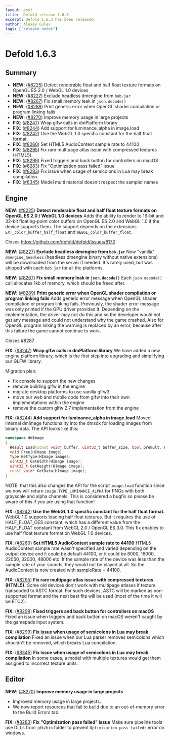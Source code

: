 ```yaml
---
layout: post
title:  Defold release 1.6.3
excerpt: Defold 1.6.3 has been released.
author: Alexey Gulev
tags: ["release notes"]
---
```


# Defold 1.6.3

## Summary
* __NEW__: ([#8225](https://github.com/defold/defold/pull/8225)) Detect renderable float and half float texture formats on OpenGL ES 2.0 / WebGL 1.0 devices 
* __NEW__: ([#8227](https://github.com/defold/defold/pull/8227)) Exclude headless dmengine from `bob.jar` 
* __NEW__: ([#8267](https://github.com/defold/defold/pull/8267)) Fix small memory leak in `json.decode()` 
* __NEW__: ([#8289](https://github.com/defold/defold/pull/8289)) Print generic error when OpenGL shader compilation or program linking fails 
* __NEW__: ([#8270](https://github.com/defold/defold/pull/8270)) Improve memory usage in large projects 
* __FIX__: ([#8247](https://github.com/defold/defold/pull/8247)) Wrap glfw calls in dmPlatform library 
* __FIX__: ([#8244](https://github.com/defold/defold/pull/8244)) Add support for luminance_alpha in image.load 
* __FIX__: ([#8242](https://github.com/defold/defold/pull/8242)) Use the WebGL 1.0 specific constant for the half float format. 
* __FIX__: ([#8260](https://github.com/defold/defold/pull/8260)) Set HTML5 AudioContext sample rate to 44100 
* __FIX__: ([#8295](https://github.com/defold/defold/pull/8295)) Fix rare multipage atlas issue with compressed textures (HTML5). 
* __FIX__: ([#8299](https://github.com/defold/defold/pull/8299)) Fixed triggers and back button for controllers on macOS 
* __FIX__: ([#8283](https://github.com/defold/defold/pull/8283)) Fix "Optimization pass failed" issue 
* __FIX__: ([#8283](https://github.com/defold/defold/pull/8339)) Fix issue when usage of semicolons in Lua may break compilation. 
* __FIX__: ([#8345](https://github.com/defold/defold/pull/8346)) Model multi material doesn't respect the sampler names

## Engine
__NEW__: ([#8225](https://github.com/defold/defold/pull/8225)) __Detect renderable float and half float texture formats on OpenGL ES 2.0 / WebGL 1.0 devices__ 
Adds the ability to render to 16-bit and 32-bit floating-point color buffers on OpenGL ES 2.0 and WebGL 1.0 if the device supports them. The support depends on the extensions `EXT_color_buffer_half_float` and `WEBGL_color_buffer_float`.

Closes https://github.com/defold/defold/issues/8172

__NEW__: ([#8227](https://github.com/defold/defold/pull/8227)) __Exclude headless dmengine from `bob.jar`__ 
Now "vanilla" `dmengine_headless` (headless dmengine binary without native extensions) will be downloaded from the server if needed. It's rarely used, but was shipped with each `bob.jar` for all the platforms.

__NEW__: ([#8267](https://github.com/defold/defold/pull/8267)) __Fix small memory leak in `json.decode()`__ 
Each `json.decode()` call allocates 1kb of memory, which should be freed after.

__NEW__: ([#8289](https://github.com/defold/defold/pull/8289)) __Print generic error when OpenGL shader compilation or program linking fails__ 
Adds generic error message when OpenGL shader compilation or program linking fails. Previously, the shader error message was only printed if the GPU driver provided it. Depending on the implementation, the driver may not do this and so the developer would not get any message and could not understand why the game crashed.
Also for OpenGL program linking the warning is replaced by an error, because after this failure the game cannot continue to work.

Closes #8287

__FIX__: ([#8247](https://github.com/defold/defold/pull/8247)) __Wrap glfw calls in dmPlatform library__ 
We have added a new engine platform library, which is the first step into upgrading and simplifying our GLFW library.

Migration plan:
* fix console to support the new changes
* remove building glfw in the engine
* migrate desktop platforms to use vanilla glfw3
* move our web and mobile code from glfw into their own implementations within the engine
* remove the custom glfw 2.7 implementation from the engine

__FIX__: ([#8244](https://github.com/defold/defold/pull/8244)) __Add support for luminance_alpha in image.load__ 
Moved internal dmImage functionality into the dmsdk for loading images from binary data. The API looks like this:

```c++
namespace dmImage
{
  Result Load(const void* buffer, uint32_t buffer_size, bool premult, HImage image);
  void Free(HImage image);
  Type GetType(HImage image);
  uint32_t GetWidth(HImage image);
  uint32_t GetHeight(HImage image);
  const void* GetData(HImage image);
}
```

NOTE: that this also changes the API for the script `image.load` function since we now will return `image.TYPE_LUMINANCE_ALPHA` for PNGs with both grayscale and alpha channels. This is considered a bugfix so please be aware of this if you are using that function!

__FIX__: ([#8242](https://github.com/defold/defold/pull/8242)) __Use the WebGL 1.0 specific constant for the half float format.__ 
WebGL 1.0 supports loading half float textures. But it requires the use of HALF_FLOAT_OES constant, which has a different value from the HALF_FLOAT constant from WebGL 2.0 / OpenGL ES 3.0. This fix enables to use half float texture format on WebGL 1.0 devices.

__FIX__: ([#8260](https://github.com/defold/defold/pull/8260)) __Set HTML5 AudioContext sample rate to 44100__ 
HTML5 AudioContext sample rate wasn't specified and varied depending on the output device and it could be default 44100, or it could be 8000, 16000, 22050, 32000, 48000 etc. If the sample rate of the device was less than the sample rate of your sounds, they would not be played at all. So the AudioContext is now created with sampleRate = 44100.

__FIX__: ([#8295](https://github.com/defold/defold/pull/8295)) __Fix rare multipage atlas issue with compressed textures (HTML5).__ 
Some old devices don't work with multipage atlases if texture transcoded to ASTC format. For such devices, ASTC will be marked as non-supported format and the next best fits will be used (most of the time it will be ETC2).

__FIX__: ([#8299](https://github.com/defold/defold/pull/8299)) __Fixed triggers and back button for controllers on macOS__ 
Fixed an issue when triggers and back button on macOS weren't caught by the gamepads input system.

__FIX__: ([#8299](https://github.com/defold/defold/pull/8339))  **Fix issue when usage of semicolons in Lua may break compilation**
Fixed an issue when our Lua parser removes semicolons which shouldn't be removed, which breaks Lua compilation.

__FIX__: ([#8345](https://github.com/defold/defold/pull/8346))  **Fix issue when usage of semicolons in Lua may break compilation**
In some cases, a model with multiple textures would get them assigned to incorrect texture units.

## Editor
__NEW__: ([#8270](https://github.com/defold/defold/pull/8270)) __Improve memory usage in large projects__ 
* Improved memory usage in large projects.
* We now report resources that fail to build due to an out-of-memory error to the Build Errors tab.

__FIX__: ([#8283](https://github.com/defold/defold/pull/8283)) __Fix "Optimization pass failed" issue__ 
Make sure pipeline tools use DLLs from `jdk/bin` folder to prevent `Optimization pass failed:` error on windows.
